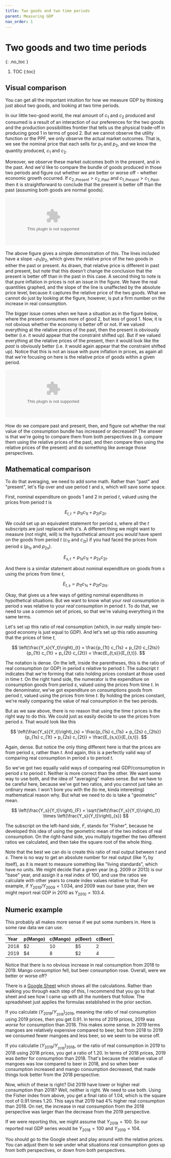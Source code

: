 ```yaml
---
title: Two goods and two time periods
parent: Measuring GDP
nav_order: 1
---
```


# Two goods and two time periods
{: .no_toc }

1. TOC 
{:toc}

## Visual comparison
You can get all the important intuition for how we measure GDP by thinking just about two goods, and looking at two time periods.

In our little two-good world, the real amount of $c_1$ and $c_2$ produced and consumed is a result of an interaction of our preferences for the two goods and the production possibilities frontier that tells us the physical trade-off in producing good 1 in terms of good 2. But we cannot observe the utility function or the PPF, we only observe the actual market outcomes. That is, we see the nominal price that each sells for $p_1$ and $p_2$, and we know the quantity produced, $c_1$ and $c_2$.

Moreover, we observe these market outcomes both in the present, and in the past. And we'd like to compare the bundle of goods produced in those two periods and figure out whether we are better or worse off - whether economic growth occurred. If $c_{2,Present} > c_{2,Past}$ and $c_{1,Present}>c_{1,Past}$, then it is straightforward to conclude that the present is better off than the past (assuming both goods are normal goods). 

![Obvious change](fig-real-gdp-obvious.eps)

The above figure gives a simple demonstration of this. The lines included have a slope $-p_1/p_2$, which gives the relative price of the two goods in either the past or present. As drawn, that relative price is different in past and present, but note that this doesn't change the conclusion that the present is better off than in the past in this case. A second thing to note is that pure inflation in prices is not an issue in the figure. We have the real quantities graphed, and the slope of the line is unaffected by the absolute price level, because it captures the relative price of the two goods. What we cannot do just by looking at the figure, however, is put a firm number on the increase in real consumption. 

The bigger issue comes when we have a situation as in the figure below, where the present consumes more of good 2, but less of good 1. Now, it is not obvious whether the economy is better off or not. If we valued everything at the relative prices of the past, then the present is obviously better (i.e. it would appear that the constraint shifted up). But if we valued everything at the relative prices of the present, then it would look like the *past* is obviously better (i.e. it would again appear that the constraint shifted up). Notice that this is not an issue with pure inflation in prices, as again all that we're focusing on here is the relative price of goods within a given period.

![Ambiguous change](fig-real-gdp-ambig.eps)

How do we compare past and present, then, and figure out whether the real value of the consumption bundle has increased or decreased? The answer is that we're going to compare them from both perspectives (e.g. compare them using the relative prices of the past, and then compare then using the relative prices of the present) and do something like average those perspectives.

## Mathematical comparison
To do that averaging, we need to add some math. Rather than "past" and "present", let's flip over and use period $t$ and $s$, which will save some space. 

First, nominal expenditure on goods 1 and 2 in period $t$, valued using the prices from period $t$ is

$$
E_{t,t} = p_{1t} c_{1t} + p_{2t} c_{2t}.
$$

We could set up an equivalent statement for period $s$, where all the $t$ subscripts are just replaced with $s$'s. A different thing we might want to measure (not might, will) is the hypothetical amount you *would* have spent on the goods from period $t$ ($c_{1t}$ and $c_{2t}$) if you had faced the prices from period $s$ ($p_{1s}$ and $p_{2s}$).

$$
E_{s,t} = p_{1s} c_{1t} + p_{2s} c_{2t}.
$$

And there is a similar statement about nominal expenditure on goods from $s$ using the prices from time $t$,

$$
E_{t,s} = p_{1t} c_{1s} + p_{2t} c_{2ts}.
$$

Okay, that gives us a few ways of getting nominal expenditures in hypothetical situations. But we want to know what your *real* consumption in period $s$ was relative to your *real* consumption in period $t$. To do that, we need to use a common set of prices, so that we're valuing everything in the same terms. 

Let's set up this ratio of real consumption (which, in our really simple two-good economy is just equal to GDP). And let's set up this ratio assuming that the prices of time $t$,

$$
\left(\frac{Y_s}{Y_t}\right)_{t} = \frac{p_{1t} c_{1s} + p_{2t} c_{2ts}}{p_{1t} c_{1t} + p_{2t} c_{2t}} = \frac{E_{t,s}}{E_{t,t}}.
$$

The notation is dense. On the left, inside the parentheses, this is the ratio of real consumption (or GDP) in period $s$ relative to period $t$. The subscript $t$ indicates that we're forming that ratio holding prices constant at those used in time $t$. On the right hand side, the numerator is the expenditure on consumption goods from period $s$, valued using the prices from time $t$. In the denominator, we've got expenditure on consumptions goods from period $t$, valued using the prices from time $t$. By holding the prices constant, we're really comparing the value of real consumption in the two periods. 

But as we saw above, there is no reason that using the time $t$ prices is the right way to do this. We could just as easily decide to use the prices from period $s$. That would look like this

$$
\left(\frac{Y_s}{Y_t}\right)_{s} = \frac{p_{1s} c_{1s} + p_{2s} c_{2ts}}{p_{1s} c_{1t} + p_{2s} c_{2t}} = \frac{E_{s,s}}{E_{s,t}}.
$$

Again, dense. But notice the only thing different here is that the prices are from period $s$, rather than $t$. And again, this is a perfectly valid way of comparing real consumption in period $s$ to period $t$.

So we've got two equally valid ways of comparing real GDP/consumption in period $s$ to period $t$. Neither is more correct than the other. We want some way to use both, and the idea of "averaging" makes sense. But we have to be careful here, because we've got two ratios, and you cannot just take an ordinary mean. I won't bore you with the (to me, kinda interesting) mathematical reason why. But what we need to do is take a "geometric" mean.

$$
\left(\frac{Y_s}{Y_t}\right)_{F} = \sqrt{\left(\frac{Y_s}{Y_t}\right)_{t} \times \left(\frac{Y_s}{Y_t}\right)_{s}}
$$

The subscript on the left-hand side, $F$, stands for "Fisher", because he developed this idea of using the geometric mean of the two indices of real consumption. On the right-hand side, you multiply together the two different ratios we calculated, and then take the square root of the whole thing. 

Note that the best we can do is create this ratio of real output between $t$ and $s$. There is no way to get an absolute number for real output (like $Y_t$ by itself), as it is meant to measure something like "living standards", which have no units. We might decide that a given year (e.g. 2009 or 2013) is our "base" year, and assign it a real index of 100, and use the ratios we calculate with other years to create index values relative to that. For example, if $Y_{2010}/Y_{2009} = 1.034$, and 2009 was our base year, then we might report real GDP in 2010 as $Y_{2010} = 103.4$. 

## Numeric example
This probably all makes more sense if we put some numbers in. Here is some raw data we can use.

| Year | p(Mango) | c(Mango) | p(Beer) | c(Beer) |
|:-----|:-----|:-----|:-----|:-----|
| 2018 | $2  | 10 | $5  | 2 |
| 2019 | $4  | 8  | $2  | 4 |

Notice that there is no obvious increase in real consumption from 2018 to 2019. Mango consumption fell, but beer consumption rose. Overall, were we better or worse off?

There is a [Google Sheet](https://docs.google.com/spreadsheets/d/e/2PACX-1vTtHfTC07IT3aMOqFdKF2QdKIbNFHiMLpcM0KdaUG-Y0i9x0PXmAU5jTTPZvURnkNzftRZWn3ynPC1q/pubhtml) which shows all the calculations. Rather than walking you through each step of this, I recommend that you go to that sheet and see how I came up with all the numbers that follow. The spreadsheet just applies the formulas established in the prior section.

If you calculate $(Y_{2019}/Y__{2018})_{2019}$, meaning the ratio of real consumption using 2019 prices, then you get 0.91. In terms of 2019 prices, 2019 was *worse* for consumption than 2018. This makes some sense. In 2019 terms mangoes are relatively expensive compared to beer, but from 2018 to 2019 we consumed fewer mangoes and less beer, so we seem to be worse off. 

If you calculatie $(Y_{2019}/Y__{2018})_{2018}$, or the ratio of real consumption in 2019 to 2018 using 2018 prices, you get a ratio of 1.20. In terms of 2018 prices, 2019 was *better* for consumption than 2018. That's because the relative value of mangoes was low compared to beer in 2018, and so when beer consumption increased and mango consumption decreased, that made things look better from the 2018 perspective. 

Now, which of these is right? Did 2019 have lower or higher real consumption than 2018? Well, neither is right. We need to use both. Using the Fisher index from above, you get a final ratio of 1.04, which is the square root of 0.91 times 1.20. This says that 2019 had 4% higher real consumption than 2018. On net, the increase in real consumption from the 2018 perspective was larger than the decrease from the 2019 perspective. 

If we were reporting this, we might assume that $Y_{2018} = 100$. So our reported real GDP series would be $Y_{2018} = 100$ and $Y_{2019} = 104$. 

You should go to the Google sheet and play around with the relative prices. You can adjust them to see under what situations real consumption goes up from both perspectives, or down from both perspectives. 